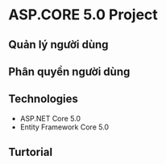 ﻿# ASP.CORE 5.0 Project
## Quản lý người dùng
## Phân quyền người dùng

## Technologies
- ASP.NET Core 5.0
- Entity Framework Core 5.0
## Turtorial
